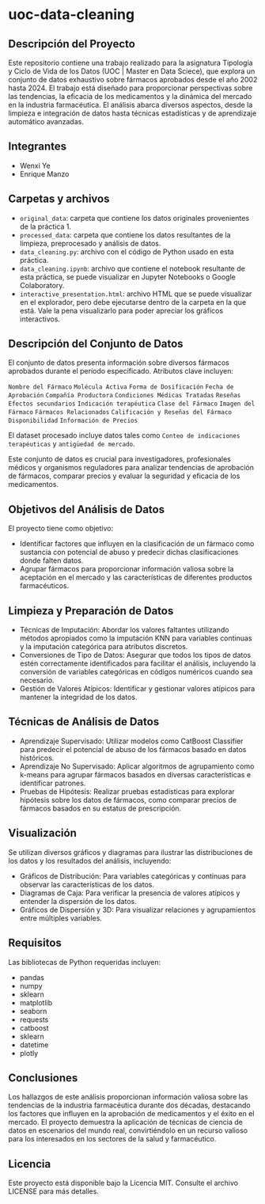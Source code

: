 # uoc-data-cleaning

## Descripción del Proyecto
Este repositorio contiene una trabajo realizado para la asignatura Tipología y Ciclo de Vida de los Datos (UOC | Master en Data Sciece), que explora un conjunto de datos exhaustivo sobre fármacos aprobados desde el año 2002 hasta 2024. El trabajo está diseñado para proporcionar perspectivas sobre las tendencias, la eficacia de los medicamentos y la dinámica del mercado en la industria farmacéutica. El análisis abarca diversos aspectos, desde la limpieza e integración de datos hasta técnicas estadísticas y de aprendizaje automático avanzadas.

## Integrantes

- Wenxi Ye
- Enrique Manzo

## Carpetas y archivos

- `original_data`: carpeta que contiene los datos originales provenientes de la práctica 1.
- `processed_data`: carpeta que contiene los datos resultantes de la limpieza, preprocesado y análisis de datos.
- `data_cleaning.py`: archivo con el código de Python usado en esta práctica.
- `data_cleaning.ipynb`: archivo que contiene el notebook resultante de esta práctica, se puede visualizar en Jupyter Notebooks o Google Colaboratory.
- `interactive_presentation.html`: archivo HTML que se puede visualizar en el explorador, pero debe ejecutarse dentro de la carpeta en la que está. Vale la pena visualizarlo para poder apreciar los gráficos interactivos.

## Descripción del Conjunto de Datos
El conjunto de datos presenta información sobre diversos fármacos aprobados durante el período especificado. Atributos clave incluyen:

`Nombre del Fármaco`
`Molécula Activa`
`Forma de Dosificación`
`Fecha de Aprobación`
`Compañía Productora`
`Condiciones Médicas Tratadas`
`Reseñas`
`Efectos secundarios`
`Indicación terapéutica`
`Clase del Fármaco`
`Imagen del Fármaco`
`Fármacos Relacionados`
`Calificación y Reseñas del Fármaco`
`Disponibilidad`
`Información de Precios`

El dataset procesado incluye datos tales como `Conteo de indicaciones terapéuticas` y `antigüedad de mercado`.

Este conjunto de datos es crucial para investigadores, profesionales médicos y organismos reguladores para analizar tendencias de aprobación de fármacos, comparar precios y evaluar la seguridad y eficacia de los medicamentos.

## Objetivos del Análisis de Datos
El proyecto tiene como objetivo:

- Identificar factores que influyen en la clasificación de un fármaco como sustancia con potencial de abuso y predecir dichas clasificaciones donde falten datos.
- Agrupar fármacos para proporcionar información valiosa sobre la aceptación en el mercado y las características de diferentes productos farmacéuticos.

## Limpieza y Preparación de Datos
- Técnicas de Imputación: Abordar los valores faltantes utilizando métodos apropiados como la imputación KNN para variables continuas y la imputación categórica para atributos discretos.
- Conversiones de Tipo de Datos: Asegurar que todos los tipos de datos estén correctamente identificados para facilitar el análisis, incluyendo la conversión de variables categóricas en códigos numéricos cuando sea necesario.
- Gestión de Valores Atípicos: Identificar y gestionar valores atípicos para mantener la integridad de los datos.

## Técnicas de Análisis de Datos
- Aprendizaje Supervisado: Utilizar modelos como CatBoost Classifier para predecir el potencial de abuso de los fármacos basado en datos históricos.
- Aprendizaje No Supervisado: Aplicar algoritmos de agrupamiento como k-means para agrupar fármacos basados en diversas características e identificar patrones.
- Pruebas de Hipótesis: Realizar pruebas estadísticas para explorar hipótesis sobre los datos de fármacos, como comparar precios de fármacos basados en su estatus de prescripción.

## Visualización
Se utilizan diversos gráficos y diagramas para ilustrar las distribuciones de los datos y los resultados del análisis, incluyendo:

- Gráficos de Distribución: Para variables categóricas y continuas para observar las características de los datos.
- Diagramas de Caja: Para verificar la presencia de valores atípicos y entender la dispersión de los datos.
- Gráficos de Dispersión y 3D: Para visualizar relaciones y agrupamientos entre múltiples variables.

## Requisitos
Las bibliotecas de Python requeridas incluyen:

- pandas
- numpy
- sklearn
- matplotlib
- seaborn
- requests
- catboost
- sklearn
- datetime
- plotly

## Conclusiones
Los hallazgos de este análisis proporcionan información valiosa sobre las tendencias de la industria farmacéutica durante dos décadas, destacando los factores que influyen en la aprobación de medicamentos y el éxito en el mercado. El proyecto demuestra la aplicación de técnicas de ciencia de datos en escenarios del mundo real, convirtiéndolo en un recurso valioso para los interesados en los sectores de la salud y farmacéutico.

## Licencia
Este proyecto está disponible bajo la Licencia MIT. Consulte el archivo LICENSE para más detalles.
